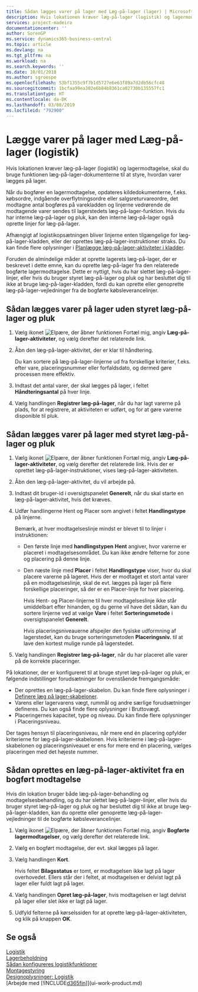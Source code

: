```yaml
---
title: Sådan lægges varer på lager med Læg-på-lager (lager) | Microsoft Docs
description: Hvis lokationen kræver læg-på-lager (logistik) og lagermodtagelse, skal du bruge funktionen læg-på-lager-dokumenterne til at styre, hvordan varer lægges på lager.
services: project-madeira
documentationcenter: ''
author: SorenGP
ms.service: dynamics365-business-central
ms.topic: article
ms.devlang: na
ms.tgt_pltfrm: na
ms.workload: na
ms.search.keywords: ''
ms.date: 10/01/2018
ms.author: sgroespe
ms.openlocfilehash: 53bf1355c9f7b1d5727e6e63f89a7d2db56cfc48
ms.sourcegitcommit: 1bcfaa99ea302e6b84b8361ca02730b135557fc1
ms.translationtype: HT
ms.contentlocale: da-DK
ms.lasthandoff: 03/08/2019
ms.locfileid: "792900"
---
```

# <a name="put-items-away-with-warehouse-put-aways"></a>Lægge varer på lager med Læg-på-lager (logistik)
Hvis lokationen kræver læg-på-lager (logistik) og lagermodtagelse, skal du bruge funktionen læg-på-lager-dokumenterne til at styre, hvordan varer lægges på lager.  

Når du bogfører en lagermodtagelse, opdateres kildedokumenterne, f.eks. købsordre, indgående overflytningsordre eller salgsreturvareordre, det modtagne antal bogføres på varekladden og linjerne vedrørende de modtagende varer sendes til lagerstedets læg-på-lager-funktion. Hvis du har interne læg-på-lager og pluk, kan den interne læg-på-lager også oprette linjer for læg-på-lager.  

Afhængigt af logistikopsætningen bliver linjerne enten tilgængelige for læg-på-lager-kladden, eller der oprettes læg-på-lager-instruktioner straks. Du kan finde flere oplysninger i [Planlægge læg-på-lager-aktiviteter i kladder](warehouse-how-to-plan-put-aways-in-worksheets.md).  

Foruden de almindelige måder at oprette lagerets læg-på-lager, der er beskrevet i dette emne, kan du oprette læg-på-lager fra den relaterede bogførte lagermodtagelse. Dette er nyttigt, hvis du har slettet læg-på-lager-linjer, eller hvis du bruger styret læg-på-lager og pluk og har besluttet dig til ikke at bruge læg-på-lager-kladden, fordi du kan oprette eller genoprette læg-på-lager-vejledninger fra de bogførte købsleverancelinjer.  

## <a name="to-put-items-away-without-directed-put-away-and-pick"></a>Sådan lægges varer på lager uden styret læg-på-lager og pluk  
1.  Vælg ikonet ![Elpære, der åbner funktionen Fortæl mig](media/ui-search/search_small.png "Fortæl mig, hvad du vil foretage dig"), angiv **Læg-på-lager-aktiviteter**, og vælg derefter det relaterede link.  
2.  Åbn den læg-på-lager-aktivitet, der er klar til håndtering.  

    Du kan sortere på læg-på-lager-linjerne ud fra forskellige kriterier, f.eks. efter vare, placeringsnummer eller forfaldsdato, og dermed gøre processen mere effektiv.  
3.  Indtast det antal varer, der skal lægges på lager, i feltet **Håndteringsantal** på hver linje.  
4.  Vælg handlingen **Registrer læg-på-lager**, når du har lagt varerne på plads, for at registrere, at aktiviteten er udført, og for at gøre varerne disponible til pluk.  

## <a name="to-put-items-away-with-directed-put-away-and-pick"></a>Sådan lægges varer på lager med styret læg-på-lager og pluk  
1.  Vælg ikonet ![Elpære, der åbner funktionen Fortæl mig](media/ui-search/search_small.png "Fortæl mig, hvad du vil foretage dig"), angiv **Læg-på-lager-aktiviteter**, og vælg derefter det relaterede link.
    Hvis der er oprettet læg-på-lager-instruktioner, vises læg-på-lager-aktiviteten.  
2.  Åbn den læg-på-lager-aktivitet, du vil arbejde på.  
3.  Indtast dit bruger-id i oversigtspanelet **Generelt**, når du skal starte en læg-på-lager-aktivitet, hvis det kræves.  
4.  Udfør handlingerne Hent og Placer som angivet i feltet **Handlingstype** på linjerne.  

    Bemærk, at hver modtagelseslinje mindst er blevet til to linjer i instruktionen:  

    -   Den første linje med **handlingstypen** **Hent** angiver, hvor varerne er placeret i modtagelsesområdet. Du kan ikke ændre felterne for zone og placering på denne linje.  
    -   Den næste linje med **Placer** i feltet **Handlingstype** viser, hvor du skal placere varerne på lageret. Hvis der er modtaget et stort antal varer på en modtagelseslinje, skal de evt. lægges på lager på flere forskellige placeringer, så der er en Placer-linje for hver placering.  

        Hvis Hent- og Placer-linjerne til hver modtagelseslinje ikke står umiddelbart efter hinanden, og du gerne vil have det sådan, kan du sortere linjerne ved at vælge **Vare** i feltet **Sorteringsmetode** i oversigtspanelet **Generelt**.  

        Hvis placeringsniveauerne afspejler den fysiske udformning af lagerstedet, kan du bruge sorteringsmetoden **Placeringsniv.** til at lave den kortest mulige runde på lagerstedet.  

5.  Vælg handlingen **Registrer læg-på-lager**, når du har placeret alle varer på de korrekte placeringer.  

På lokationer, der er konfigureret til at bruge styret læg-på-lager og pluk, er følgende indstillinger forudsætninger for ovenstående fremgangsmåde:  

- Der oprettes en læg-på-lager-skabelon. Du kan finde flere oplysninger i [Definere læg på lager-skabeloner](warehouse-how-to-set-up-put-away-templates.md).  
- Varens eller lagervarens vægt, rummål og andre særlige forudsætninger defineres. Du kan også finde flere oplysninger i Bruttovægt.  
- Placeringernes kapacitet, type og niveau. Du kan finde flere oplysninger i Placeringsniveau.  

Der tages hensyn til placeringsniveau, når mere end én placering opfylder kriterierne for læg-på-lager-skabelonen. Hvis kriterierne i læg-på-lager-skabelonen og placeringsniveauet er ens for mere end én placering, vælges placeringen med det højeste nummer.

## <a name="to-create-a-put-away-from-a-posted-receipt"></a>Sådan oprettes en læg-på-lager-aktivitet fra en bogført modtagelse  
 Hvis din lokation bruger både læg-på-lager-behandling og modtagelsesbehandling, og du har slettet læg-på-lager-linjer, eller hvis du bruger styret læg-på-lager og pluk og har besluttet dig til ikke at bruge læg-på-lager-kladden, kan du oprette eller genoprette læg-på-lager-vejledninger til de bogførte købsleverancelinjer.

1.  Vælg ikonet ![Elpære, der åbner funktionen Fortæl mig](media/ui-search/search_small.png "Fortæl mig, hvad du vil foretage dig"), angiv **Bogførte lagermodtagelser**, og vælg derefter det relaterede link.  
2.  Vælg en bogført modtagelse, der evt. skal lægges på lager.  
3.  Vælg handlingen **Kort**.  

    Hvis feltet **Bilagsstatus** er tomt, er modtagelsen ikke lagt på lager overhovedet. Ellers står der i feltet, at modtagelsen er delvist lagt på lager eller fuldt lagt på lager.  

4.  Vælg handlingen **Opret læg-på-lager**, hvis modtagelsen er lagt delvist på lager eller slet ikke er lagt på lager.  
5.  Udfyld felterne på kørselssiden for at oprette læg-på-lager-aktiviteten, og klik på knappen **OK**.   

## <a name="see-also"></a>Se også  
[Logistik](warehouse-manage-warehouse.md)  
[Lagerbeholdning](inventory-manage-inventory.md)  
[Sådan konfigureres logistikfunktioner](warehouse-setup-warehouse.md)     
[Montagestyring](assembly-assemble-items.md)    
[Designoplysninger: Logistik](design-details-warehouse-management.md)  
[Arbejde med [!INCLUDE[d365fin](includes/d365fin_md.md)]](ui-work-product.md)
